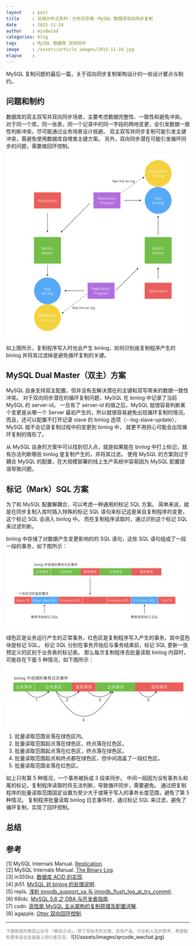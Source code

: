 ```yaml
---
layout    : post
title     : 后端分布式系列：分布式存储－MySQL 数据库双向同步复制
date      : 2015-11-24
author    : mindwind
categories: blog
tags      : MySQL 数据库 双向同步
image     : /assets/article_images/2015-11-24.jpg
elapse    :
---
```



MySQL 复制问题的最后一篇，关于双向同步复制架构设计的一些设计要点与制约。


## 问题和制约
数据库的双主双写并双向同步场景，主要考虑数据完整性、一致性和避免冲突。
对于同一个库，同一张表，同一个记录中的同一字段的两地变更，会引发数据一致性判断冲突，尽可能通过业务场景设计规避。
双主双写并同步复制可能引发主键冲突，需避免使用数据库自增类主键方案。
另外，双向同步潜在可能引发循环同步的问题，需要做回环控制。

![](/assets/article_images/2015-11-24-1.png)

如上图所示，复制程序写入时也会产生 binlog，如何识别由复制程序产生的 binlog 并将其过滤掉是避免循环复制的关键。


## MySQL Dual Master（双主）方案
MySQL 自身支持双主配置，但并没有去解决潜在的主键和双写带来的数据一致性冲突。
对于双向同步潜在的循环复制问题，MySQL 在 binlog 中记录了当前 MySQL 的 server-id。
一旦有了 server-id 的值之后，MySQL 就很容易判断某个变更是从哪一个 Server 最初产生的，所以就很容易避免出现循环复制的情况。
而且，还可以配置不打开记录 slave 的 binlog 选项（--log-slave-update），MySQL 就不会记录复制过程中的变更到 binlog 中，
就更不用担心可能会出现循环复制的情形了。

从 MySQL 自身的方案中可以找到切入点，就是如果能在 binlog 中打上标记，就有办法判断哪些 binlog 是复制产生的，并将其过滤。
使用 MySQL 的方案则过于耦合 MySQL 的配置，在大规模部署的线上生产系统中容易因为 MySQL 配置错误导致问题。


## 标记（Mark）SQL 方案
为了和 MySQL 配置解耦合，可以考虑一种通用的标记 SQL 方案。
简单来说，就是在同步复制入库时插入特殊的标记 SQL 语句来标记这是来自复制程序的变更，这个标记 SQL 会进入 binlog 中。
而在复制程序读取时，通过识别这个标记 SQL 来过滤判断。

binlog 中存储了对数据产生变更影响的的 SQL 语句，这些 SQL 语句组成了一段一段的事务，如下图所示：

![](/assets/article_images/2015-11-24-2.png)

绿色区是业务运行产生的正常事务，红色区是复制程序写入产生的事务，其中蓝色块是标记 SQL。
标记 SQL 分别在事务开始后与事务结束前，标记 SQL 更新一张预定义的区别于业务表的标记表。
那么每次复制程序去批量读取 binlog 内容时，可能存在下面 5 种情况，如下图所示：  

![](/assets/article_images/2015-11-24-3.png)

  1. 批量读取范围全落在绿色区内。
  2. 批量读取范围起点落在绿色区，终点落在红色区。
  3. 批量读取范围起点落在红色区，终点落在绿色区。
  4. 批量读取范围起点和终点都在绿色区，但中间涵盖了一段红色区。
  5. 批量读取范围全落在红色区。

如上只有第 5 种情况，一个事务被拆成 3 段来同步。
中间一段因为没有事务头和尾的标记，复制程序读取时将无法判断，导致循环同步，需要避免。
通过把复制程序的批量读取范围固定设置为至少大于或等于写入的事务长度范围，避免了第 5 种情况。
复制程序批量读取 binlog 日志事件时，通过标记 SQL 来过滤，避免了循环复制，实现了回环控制。


## 总结


## 参考
[1] MySQL Internals Manual. [Replication](http://dev.mysql.com/doc/internals/en/replication.html).  
[2] MySQL Internals Manual. [The Binary Log](http://dev.mysql.com/doc/internals/en/binary-log.html).  
[3] in355hz. [数据库 ACID 的实现](http://in355hz.iteye.com/blog/2029963).  
[4] jb51. [MySQL 对 binlog 的处理说明](http://www.jb51.net/article/27556.htm).  
[5] repls. [浅析 innodb_support_xa 与 innodb_flush_log_at_trx_commit](http://www.2cto.com/database/201306/221413.html).  
[6] 68idc. [MySQL 5.6 之 DBA 与开发者指南](http://www.68idc.cn/help/mysqldata/mysql/20150127191299.html).  
[7] csdn. [高性能 MySQL 主从架构的复制原理及配置详解](http://blog.csdn.net/hguisu/article/details/7325124).  
[8] agapple. [Otter 双向回环控制](https://github.com/alibaba/otter/wiki/Otter%E5%8F%8C%E5%90%91%E5%9B%9E%E7%8E%AF%E6%8E%A7%E5%88%B6).


---
<small style="color:gray">
下面是我的微信公众号 「瞬息之间」，除了写技术的文章、还有产品、行业和人生的思考，希望能和更多走在这条路上同行者交流。
</small>  
![](/assets/images/qrcode_wechat.jpg)
